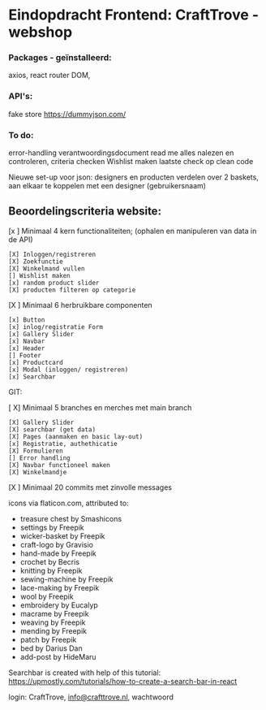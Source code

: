 # Eindopdracht Frontend: CraftTrove - webshop

### Packages - geïnstalleerd: 
axios, react router DOM, 

### API's: 

fake store https://dummyjson.com/

### To do:

error-handling
verantwoordingsdocument
read me
alles nalezen en controleren, criteria checken
Wishlist maken
laatste check op clean code


Nieuwe set-up voor json: designers en producten verdelen over 2 baskets, aan elkaar te koppelen met een designer (gebruikersnaam)

## Beoordelingscriteria website:

[x ] Minimaal 4 kern functionaliteiten; (ophalen en manipuleren van data in de API)

    [X] Inloggen/registreren
    [X] Zoekfunctie
    [X] Winkelmand vullen
    [] Wishlist maken
    [x] random product slider
    [X] producten filteren op categorie

[X ] Minimaal 6 herbruikbare componenten
    
    [x] Button
    [x] inlog/registratie Form
    [x] Gallery Slider
    [x] Navbar
    [x] Header
    [] Footer
    [x] Productcard
    [x] Modal (inloggen/ registreren)
    [x] Searchbar


GIT:

[ X] Minimaal 5 branches en merches met main branch

    [X] Gallery Slider
    [X] searchbar (get data)
    [X] Pages (aanmaken en basic lay-out)
    [x] Registratie, authethicatie
    [X] Formulieren
    [] Error handling
    [X] Navbar functioneel maken
    [X] Winkelmandje
    

[X ] Minimaal 20 commits met zinvolle messages


icons via flaticon.com, attributed to:
   - treasure chest by Smashicons
   - settings by Freepik
   - wicker-basket by Freepik
   - craft-logo by Gravisio
   - hand-made by Freepik
   - crochet by Becris
   - knitting by Freepik
   - sewing-machine by Freepik
   - lace-making by Freepik
   - wool by Freepik
   - embroidery by Eucalyp
   - macrame by Freepik
   - weaving by Freepik
   - mending by Freepik
   - patch by Freepik
   - bed by Darius Dan
   - add-post by HideMaru

Searchbar is created with help of this tutorial: https://upmostly.com/tutorials/how-to-create-a-search-bar-in-react

login: CraftTrove, info@crafttrove.nl, wachtwoord